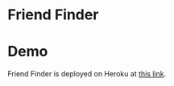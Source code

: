 # Friend Finder

# Demo
Friend Finder is deployed on Heroku at [this link](https://whispering-caverns-34699.herokuapp.com/).